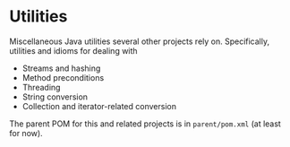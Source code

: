 Utilities
=========

Miscellaneous Java utilities several other projects rely on.  Specifically, utilities and idioms for dealing with

 * Streams and hashing
 * Method preconditions
 * Threading
 * String conversion
 * Collection and iterator-related conversion

The parent POM for this and related projects is in ``parent/pom.xml`` (at least for now).

